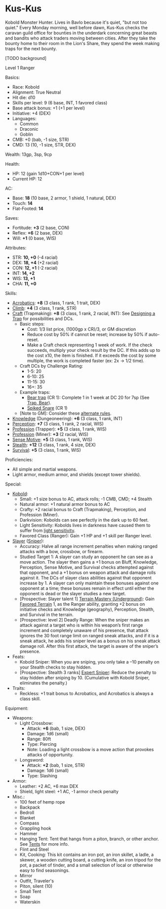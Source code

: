 # Kus-Kus

Kobold Monster Hunter. Lives in Bavlo because it's quiet, "but not too quiet." Every Monday morning, well before dawn, Kus-Kus checks the caravan guild office for bounties in the underdark concerning great beasts and bandits who attack traders moving between cities. After they take the bounty home to their room in the Lion's Share, they spend the week making traps for the next bounty.

[TODO background]

Level 1 Ranger

Basics:
- Race: Kobold
- Alignment: True Neutral
- Hit die: d10
- Skills per level: 9 (6 base, INT, 1 favored class)
- Base attack bonus: +1 (+1 per level)
- Initiative: +4 (DEX)
- Languages:
	- Common
	- Draconic
	- Goblin
- CMB: +0 (bab, -1 size, STR)
- CMD: 13 (10, -1 size, STR, DEX)

Wealth: 13gp, 3sp, 9cp

Health:
- HP: 12 (gain 1d10+CON+1 per level)
- Current HP: 12

AC:
- Base: **18** (10 base, 2 armor, 1 shield, 1 natural, DEX)
- Touch: **14**
- Flat-Footed: **14**

Saves:
- Fortitude: **+3** (2 base, CON)
- Reflex: **+6** (2 base, DEX)
- Will: **+1** (0 base, WIS)

Attributes:
- STR: **10, +0** (-4 racial)
- DEX: **18, +4** (+2 racial)
- CON: **12, +1** (-2 racial)
- INT: **14, +2**
- WIS: **13, +1**
- CHA: **11, +0**

Skills:
- [Acrobatics](https://www.d20pfsrd.com/skills/acrobatics): **+8** (3 class, 1 rank, 1 trait, DEX)
- [Climb](https://www.d20pfsrd.com/skills/climb): **+4** (3 class, 1 rank, STR)
- [Craft](https://www.d20pfsrd.com/skills/craft) (Trapmaking): **+8** (3 class, 1 rank, 2 racial, INT): See [Designing a Trap](https://www.d20pfsrd.com/gamemastering/traps-hazards-and-special-terrains/traps/#Designing_a_Trap) for possibilities and DCs.
	- Basic steps:
		- Cost: 1/3 list price, (1000gp x CR)/3, or GM discretion
		- Reduce cost by 50% if cannot be reset; increase by 50% if auto-reset.
		- Make a Craft check representing 1 week of work. If the check succeeds, multiply your check result by the DC. If this adds up to the cost x10, the item is finished. If it exceeds the cost by some multiple, the work is completed faster (ex: 2x -> 1/2 time).
	- Craft DCs by Challenge Rating:
		- 1-5: 20
		- 6-10: 25
		- 11-15: 30
		- 16+: 35
	- Example traps:
		- [Bear trap](https://www.d20pfsrd.com/gamemastering/traps-hazards-and-special-terrains/traps/bear-traps-cr-1) (CR 1): Complete 1 in 1 week at DC 20 for 7sp (See [Trap, Bear](https://www.d20pfsrd.com/equipment/goods-and-services/hunting-camping-survival-geaR/#TOC-Trap-Bear)).
		- [Spiked Snare](https://www.d20pfsrd.com/gamemastering/traps-hazards-and-special-terrains/traps/spiked-snare-cr-1) (CR 1)
	- [Note to GM]: Consider these [alternate rules](https://www.d20pfsrd.com/skills/Craft/#Making_Craft_Work_Alternative_Crafting_Rules).
- [Knowledge](https://www.d20pfsrd.com/skills/knowledge) (Dungeoneering): **+6** (3 class, 1 rank, INT)
- [Perception](https://www.d20pfsrd.com/skills/perception): **+7** (3 class, 1 rank, 2 racial, WIS)
- [Profession](https://www.d20pfsrd.com/skills/profession) (Trapper): **+5** (3 class, 1 rank, WIS)
- [Profession](https://www.d20pfsrd.com/skills/profession) (Miner): **+3** (2 racial, WIS)
- [Sense Motive](https://www.d20pfsrd.com/skills/sense-motive): **+5** (3 class, 1 rank, WIS)
- [Stealth](https://www.d20pfsrd.com/skills/stealth): **+12** (3 class, 1 rank, 4 size, DEX)
- [Survival](https://www.d20pfsrd.com/skills/survival): **+5** (3 class, 1 rank, WIS)

Proficiencies:
- All simple and martial weapons.
- Light armor, medium armor, and shields (except tower shields).

Special:
- [Kobold](https://www.d20pfsrd.com/races/other-races/featured-races/arg-kobold/):
	- Small: +1 size bonus to AC, attack rolls; -1 CMB, CMD; +4 Stealth
	- Natural armor: +1 natural armor bonus to AC
	- Crafty: +2 racial bonus to Craft (Trapmaking), Perception, and Profession (Miner).
	- Darkvision: Kobolds can see perfectly in the dark up to 60 feet.
	- Light Sensitivity: Kobolds lives in darkness have caused them to suffer from [light sensitivity](https://www.d20pfsrd.com/bestiary/rules-for-monsters/universal-monster-rules#TOC-Light-Sensitivity-Ex-).
	- Favored Class (Ranger): Gain +1 HP and +1 skill per Ranger level.
- [Slayer](https://www.d20pfsrd.com/classes/hybrid-classes/Slayer/) ([Sniper](https://www.d20pfsrd.com/classes/hybrid-classes/slayer/archetypes/paizo-slayer-archetypes/sniper)):
	- Accuracy: Halve all range increment penalties when making ranged attacks with a bow, crossbow, or firearm.
	- Studied Target 1: A slayer can study an opponent he can see as a move action. The slayer then gains a +1 bonus on Bluff, Knowledge, Perception, Sense Motive, and Survival checks attempted against that opponent, and a +1 bonus on weapon attack and damage rolls against it. The DCs of slayer class abilities against that opponent increase by 1. A slayer can only maintain these bonuses against one opponent at a time; these bonuses remain in effect until either the opponent is dead or the slayer studies a new target.
	- \[Prospective: Slayer talent 1\] [Terrain Mastery (Underground)](https://www.d20pfsrd.com/classes/core-classes/rogue/rogue-talents/paizo-rogue-talents/terrain-mastery-ex): Gain [Favored Terrain](https://www.d20pfsrd.com/classes/core-classes/ranger#TOC-Favored-Terrain-Ex-) 1, as the Ranger ability, granting +2 bonus on initiative checks and Knowledge (geography), Perception, Stealth, and Survival in the terrain.
	- \[Prospective: level 2\] Deadly Range: When the sniper makes an attack against a target who is within his weapon’s first range increment and completely unaware of his presence, that attack ignores the 30 foot range limit on ranged sneak attacks, and if it is a sneak attack, he adds his sniper level as a bonus on his sneak attack damage roll. After this first attack, the target is aware of the sniper’s presence.
- Feats:
	- Kobold Sniper: When you are sniping, you only take a –10 penalty on your Stealth checks to stay hidden.
	- \[Prospective: Stealth 3 ranks\] [Expert Sniper](https://www.d20pfsrd.com/feats/combat-feats/expert-sniper-combat/): Reduce the penalty to stay hidden after sniping by 10. (Cumulative with Kobold Sniper, eliminates the penalty.) 
- Traits:
	- Reckless: +1 trait bonus to Acrobatics, and Acrobatics is always a class skill.

Equipment:
- Weapons:
	- Light Crossbow:
		- Attack: **+6** (bab, 1 size, DEX)
		- Damage: 1d6 (small)
		- Range: 80ft
		- Type: Piercing
		- Note: Loading a light crossbow is a move action that provokes attacks of opportunity.
	- Longsword:
		- Attack: **+2** (bab, 1 size, STR)
		- Damage: 1d6 (small)
		- Type: Slashing
- Armor:
	- Leather: +2 AC, +6 max DEX
	- Shield, light steel: +1 AC, -1 armor check penalty
- Misc.:
	- 100 feet of hemp rope
	- Backpack
	- Bedroll
	- Blanket
	- Compass
	- Grappling hook
	- Hammer
	- Hanging Tent: Tent that hangs from a piton, branch, or other anchor. See [Tents](https://www.d20pfsrd.com/equipment/goods-and-services/hunting-camping-survival-GEAR/#TOC-Tent) for more info.
	- Flint and Steel
	- Kit, Cooking: This kit contains an iron pot, an iron skillet, a ladle, a skewer, a wooden cutting board, a cutting knife, an iron tripod for the pot, a packet of tinder, and a small selection of local or otherwise easy to find seasonings.
	- Mirror
	- Outfit, Traveler's
	- Piton, silent (10)
	- Small Tent
	- Soap
	- Waterskin
